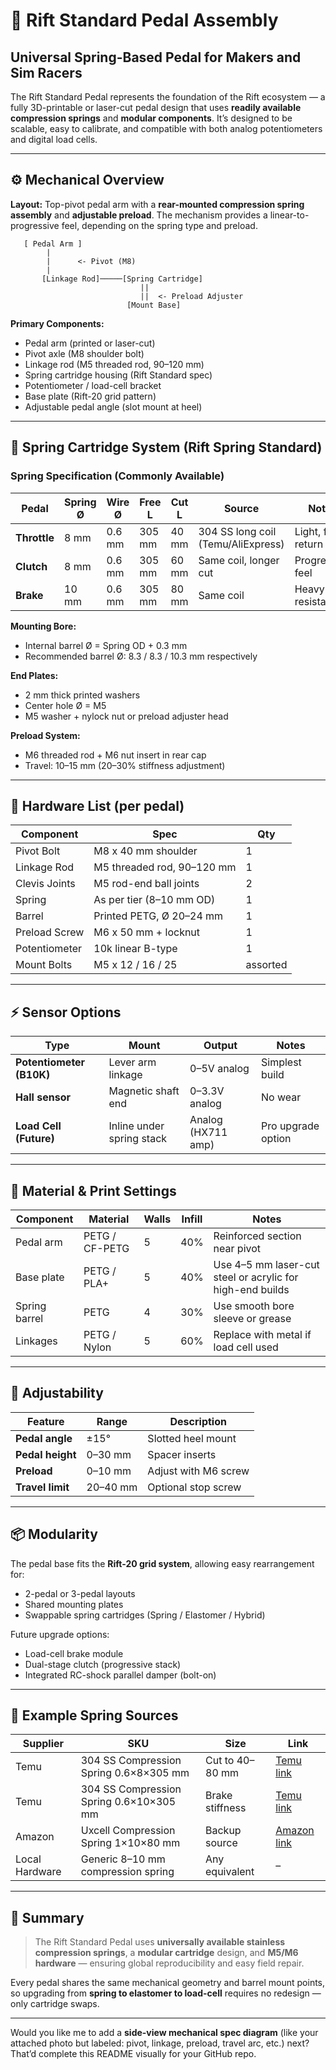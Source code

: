 # 🦶 Rift Standard Pedal Assembly

## Universal Spring-Based Pedal for Makers and Sim Racers

The Rift Standard Pedal represents the foundation of the Rift ecosystem — a fully 3D-printable or laser-cut pedal design that uses **readily available compression springs** and **modular components**.
It’s designed to be scalable, easy to calibrate, and compatible with both analog potentiometers and digital load cells.

---

## ⚙️ Mechanical Overview

**Layout:**
Top-pivot pedal arm with a **rear-mounted compression spring assembly** and **adjustable preload**.
The mechanism provides a linear-to-progressive feel, depending on the spring type and preload.

```Gherkin
   [ Pedal Arm ]
        |
        |      <- Pivot (M8)
        |
       [Linkage Rod]─────[Spring Cartridge]
                             ||
                             ||  <- Preload Adjuster
                          [Mount Base]
```

**Primary Components:**

* Pedal arm (printed or laser-cut)
* Pivot axle (M8 shoulder bolt)
* Linkage rod (M5 threaded rod, 90–120 mm)
* Spring cartridge housing (Rift Standard spec)
* Potentiometer / load-cell bracket
* Base plate (Rift-20 grid pattern)
* Adjustable pedal angle (slot mount at heel)

---

## 🧱 Spring Cartridge System (Rift Spring Standard)

### Spring Specification (Commonly Available)

| Pedal        | Spring Ø | Wire Ø | Free L | Cut L | Source                             | Notes              |
| ------------ | -------- | ------ | ------ | ----- | ---------------------------------- | ------------------ |
| **Throttle** | 8 mm     | 0.6 mm | 305 mm | 40 mm | 304 SS long coil (Temu/AliExpress) | Light, fast return |
| **Clutch**   | 8 mm     | 0.6 mm | 305 mm | 60 mm | Same coil, longer cut              | Progressive feel   |
| **Brake**    | 10 mm    | 0.6 mm | 305 mm | 80 mm | Same coil                          | Heavy resistance   |

**Mounting Bore:**

* Internal barrel Ø = Spring OD + 0.3 mm
* Recommended barrel Ø: 8.3 / 8.3 / 10.3 mm respectively

**End Plates:**

* 2 mm thick printed washers
* Center hole Ø = M5
* M5 washer + nylock nut or preload adjuster head

**Preload System:**

* M6 threaded rod + M6 nut insert in rear cap
* Travel: 10–15 mm (20–30% stiffness adjustment)

---

## 🔩 Hardware List (per pedal)

| Component     | Spec                       | Qty      |
| ------------- | -------------------------- | -------- |
| Pivot Bolt    | M8 x 40 mm shoulder        | 1        |
| Linkage Rod   | M5 threaded rod, 90–120 mm | 1        |
| Clevis Joints | M5 rod-end ball joints     | 2        |
| Spring        | As per tier (8–10 mm OD)   | 1        |
| Barrel        | Printed PETG, Ø 20–24 mm   | 1        |
| Preload Screw | M6 x 50 mm + locknut       | 1        |
| Potentiometer | 10k linear B-type          | 1        |
| Mount Bolts   | M5 x 12 / 16 / 25          | assorted |

---

## ⚡ Sensor Options

| Type                     | Mount                     | Output             | Notes              |
| ------------------------ | ------------------------- | ------------------ | ------------------ |
| **Potentiometer (B10K)** | Lever arm linkage         | 0–5V analog        | Simplest build     |
| **Hall sensor**          | Magnetic shaft end        | 0–3.3V analog      | No wear            |
| **Load Cell (Future)**   | Inline under spring stack | Analog (HX711 amp) | Pro upgrade option |

---

## 🧠 Material & Print Settings

| Component     | Material       | Walls | Infill | Notes                                                     |
| ------------- | -------------- | ----- | ------ | --------------------------------------------------------- |
| Pedal arm     | PETG / CF-PETG | 5     | 40%    | Reinforced section near pivot                             |
| Base plate    | PETG / PLA+    | 5     | 40%    | Use 4–5 mm laser-cut steel or acrylic for high-end builds |
| Spring barrel | PETG           | 4     | 30%    | Use smooth bore sleeve or grease                          |
| Linkages      | PETG / Nylon   | 5     | 60%    | Replace with metal if load cell used                      |

---

## 🧰 Adjustability

| Feature          | Range    | Description          |
| ---------------- | -------- | -------------------- |
| **Pedal angle**  | ±15°     | Slotted heel mount   |
| **Pedal height** | 0–30 mm  | Spacer inserts       |
| **Preload**      | 0–10 mm  | Adjust with M6 screw |
| **Travel limit** | 20–40 mm | Optional stop screw  |

---

## 📦 Modularity

The pedal base fits the **Rift-20 grid system**, allowing easy rearrangement for:

* 2-pedal or 3-pedal layouts
* Shared mounting plates
* Swappable spring cartridges (Spring / Elastomer / Hybrid)

Future upgrade options:

* Load-cell brake module
* Dual-stage clutch (progressive stack)
* Integrated RC-shock parallel damper (bolt-on)

---

## 🛒 Example Spring Sources

| Supplier       | SKU                                     | Size            | Link             |
| -------------- | --------------------------------------- | --------------- | ---------------- |
| Temu           | 304 SS Compression Spring 0.6×8×305 mm  | Cut to 40–80 mm | [Temu link](#)   |
| Temu           | 304 SS Compression Spring 0.6×10×305 mm | Brake stiffness | [Temu link](#)   |
| Amazon         | Uxcell Compression Spring 1×10×80 mm    | Backup source   | [Amazon link](#) |
| Local Hardware | Generic 8–10 mm compression spring      | Any equivalent  | –                |

---

## 🏁 Summary

> The Rift Standard Pedal uses **universally available stainless compression springs**,
> a **modular cartridge** design, and **M5/M6 hardware** —
> ensuring global reproducibility and easy field repair.

Every pedal shares the same mechanical geometry and barrel mount points,
so upgrading from **spring to elastomer to load-cell** requires no redesign — only cartridge swaps.

---

Would you like me to add a **side-view mechanical spec diagram** (like your attached photo but labeled: pivot, linkage, preload, travel arc, etc.) next?
That’d complete this README visually for your GitHub repo.
